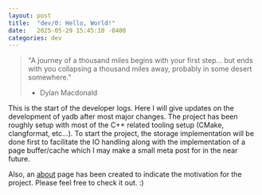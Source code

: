 ```yaml
---
layout: post
title:  "dev/0: Hello, World!"
date:   2025-05-29 15:45:10 -0400
categories: dev
---
```


> "A journey of a thousand miles begins with your first step... but ends with you collapsing a thousand miles away, probably in some desert somewhere."
> - Dylan Macdonald

This is the start of the developer logs. Here I will give updates on the
development of yadb after most major changes. The project has been roughly
setup with most of the C++ related tooling setup (CMake, clangformat, etc...).
To start the project, the storage implementation will be done first to
facilitate the IO handling along with the implementation of a page buffer/cache
which I may make a small meta post for in the near future.

Also, an [about](/about/) page has been created to indicate the motivation
for the project. Please feel free to check it out. :)

